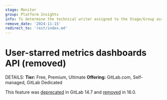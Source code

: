 ```yaml
---
stage: Monitor
group: Platform Insights
info: To determine the technical writer assigned to the Stage/Group associated with this page, see https://handbook.gitlab.com/handbook/product/ux/technical-writing/#assignments
remove_date: '2024-11-15'
redirect_to: 'rest/index.md'
---
```


# User-starred metrics dashboards API (removed)

DETAILS:
**Tier:** Free, Premium, Ultimate
**Offering:** GitLab.com, Self-managed, GitLab Dedicated

This feature was [deprecated](https://gitlab.com/gitlab-org/gitlab/-/issues/346541) in GitLab 14.7
and [removed](https://gitlab.com/gitlab-org/gitlab/-/issues/397138) in 16.0.
